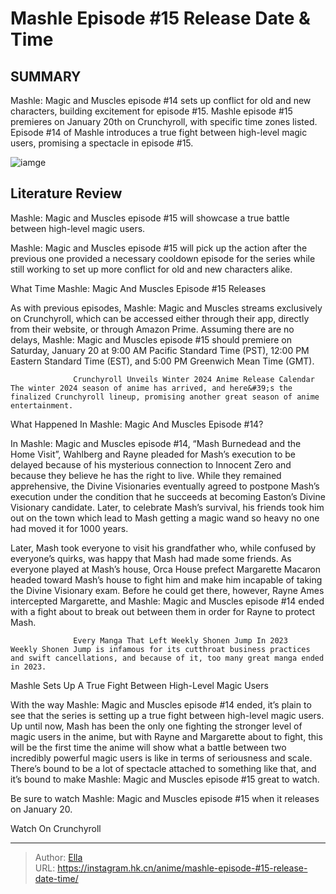 # Mashle Episode #15 Release Date &amp; Time


## SUMMARY 



  Mashle: Magic and Muscles episode #14 sets up conflict for old and new characters, building excitement for episode #15.   Mashle episode #15 premieres on January 20th on Crunchyroll, with specific time zones listed.   Episode #14 of Mashle introduces a true fight between high-level magic users, promising a spectacle in episode #15.  

![iamge](https://static1.srcdn.com/wordpress/wp-content/uploads/2024/01/gdvag4ww8aarmeh.jpg)

## Literature Review

Mashle: Magic and Muscles episode #15 will showcase a true battle between high-level magic users.




Mashle: Magic and Muscles episode #15 will pick up the action after the previous one provided a necessary cooldown episode for the series while still working to set up more conflict for old and new characters alike.





 What Time Mashle: Magic And Muscles Episode #15 Releases 
          

As with previous episodes, Mashle: Magic and Muscles streams exclusively on Crunchyroll, which can be accessed either through their app, directly from their website, or through Amazon Prime. Assuming there are no delays, Mashle: Magic and Muscles episode #15 should premiere on Saturday, January 20 at 9:00 AM Pacific Standard Time (PST), 12:00 PM Eastern Standard Time (EST), and 5:00 PM Greenwich Mean Time (GMT).

                  Crunchyroll Unveils Winter 2024 Anime Release Calendar   The winter 2024 season of anime has arrived, and here&#39;s the finalized Crunchyroll lineup, promising another great season of anime entertainment.   



 What Happened In Mashle: Magic And Muscles Episode #14? 
          




In Mashle: Magic and Muscles episode #14, “Mash Burnedead and the Home Visit”, Wahlberg and Rayne pleaded for Mash’s execution to be delayed because of his mysterious connection to Innocent Zero and because they believe he has the right to live. While they remained apprehensive, the Divine Visionaries eventually agreed to postpone Mash’s execution under the condition that he succeeds at becoming Easton’s Divine Visionary candidate. Later, to celebrate Mash’s survival, his friends took him out on the town which lead to Mash getting a magic wand so heavy no one had moved it for 1000 years.

Later, Mash took everyone to visit his grandfather who, while confused by everyone’s quirks, was happy that Mash had made some friends. As everyone played at Mash’s house, Orca House prefect Margarette Macaron headed toward Mash’s house to fight him and make him incapable of taking the Divine Visionary exam. Before he could get there, however, Rayne Ames intercepted Margarette, and Mashle: Magic and Muscles episode #14 ended with a fight about to break out between them in order for Rayne to protect Mash.




                  Every Manga That Left Weekly Shonen Jump In 2023   Weekly Shonen Jump is infamous for its cutthroat business practices and swift cancellations, and because of it, too many great manga ended in 2023.   



 Mashle Sets Up A True Fight Between High-Level Magic Users 
          

With the way Mashle: Magic and Muscles episode #14 ended, it’s plain to see that the series is setting up a true fight between high-level magic users. Up until now, Mash has been the only one fighting the stronger level of magic users in the anime, but with Rayne and Margarette about to fight, this will be the first time the anime will show what a battle between two incredibly powerful magic users is like in terms of seriousness and scale. There’s bound to be a lot of spectacle attached to something like that, and it’s bound to make Mashle: Magic and Muscles episode #15 great to watch.




Be sure to watch Mashle: Magic and Muscles episode #15 when it releases on January 20.

Watch On Crunchyroll



---

> Author: [Ella](https://instagram.hk.cn/)  
> URL: https://instagram.hk.cn/anime/mashle-episode-#15-release-date-time/  

